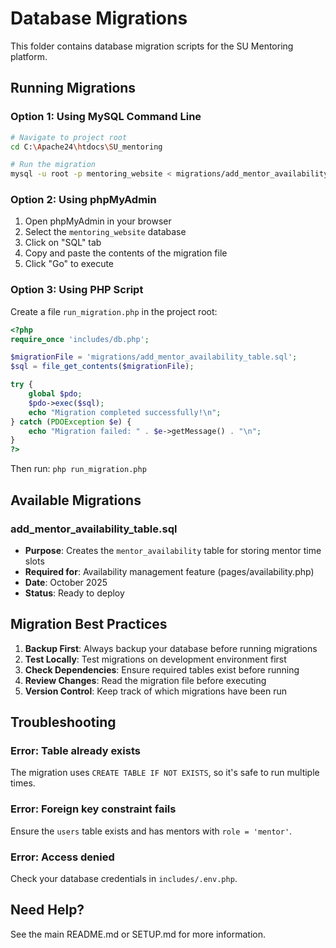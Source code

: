 # Database Migrations

This folder contains database migration scripts for the SU Mentoring platform.

## Running Migrations

### Option 1: Using MySQL Command Line

```bash
# Navigate to project root
cd C:\Apache24\htdocs\SU_mentoring

# Run the migration
mysql -u root -p mentoring_website < migrations/add_mentor_availability_table.sql
```

### Option 2: Using phpMyAdmin

1. Open phpMyAdmin in your browser
2. Select the `mentoring_website` database
3. Click on "SQL" tab
4. Copy and paste the contents of the migration file
5. Click "Go" to execute

### Option 3: Using PHP Script

Create a file `run_migration.php` in the project root:

```php
<?php
require_once 'includes/db.php';

$migrationFile = 'migrations/add_mentor_availability_table.sql';
$sql = file_get_contents($migrationFile);

try {
    global $pdo;
    $pdo->exec($sql);
    echo "Migration completed successfully!\n";
} catch (PDOException $e) {
    echo "Migration failed: " . $e->getMessage() . "\n";
}
?>
```

Then run: `php run_migration.php`

## Available Migrations

### add_mentor_availability_table.sql
- **Purpose**: Creates the `mentor_availability` table for storing mentor time slots
- **Required for**: Availability management feature (pages/availability.php)
- **Date**: October 2025
- **Status**: Ready to deploy

## Migration Best Practices

1. **Backup First**: Always backup your database before running migrations
2. **Test Locally**: Test migrations on development environment first
3. **Check Dependencies**: Ensure required tables exist before running
4. **Review Changes**: Read the migration file before executing
5. **Version Control**: Keep track of which migrations have been run

## Troubleshooting

### Error: Table already exists
The migration uses `CREATE TABLE IF NOT EXISTS`, so it's safe to run multiple times.

### Error: Foreign key constraint fails
Ensure the `users` table exists and has mentors with `role = 'mentor'`.

### Error: Access denied
Check your database credentials in `includes/.env.php`.

## Need Help?

See the main README.md or SETUP.md for more information.
